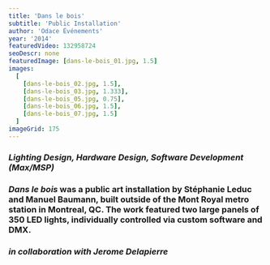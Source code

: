 ```yaml
---
title: 'Dans le bois'
subtitle: 'Public Installation'
author: 'Odace Événements'
year: '2014'
featuredVideo: 132958724
seoDescr: none
featuredImage: [dans-le-bois_01.jpg, 1.5]
images:
  [
    [dans-le-bois_02.jpg, 1.5],
    [dans-le-bois_03.jpg, 1.333],
    [dans-le-bois_05.jpg, 0.75],
    [dans-le-bois_06.jpg, 1.5],
    [dans-le-bois_07.jpg, 1.5]
  ]
imageGrid: 175
---
```


### _Lighting Design, Hardware Design, Software Development (Max/MSP)_

### _Dans le bois_ was a public art installation by Stéphanie Leduc and Manuel Baumann, built outside of the Mont Royal metro station in Montreal, QC. The work featured two large panels of 350 LED lights, individually controlled via custom software and DMX.

### _in collaboration with Jerome Delapierre_
